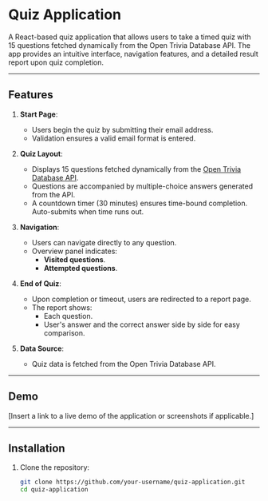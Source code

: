 # Quiz Application

A React-based quiz application that allows users to take a timed quiz with 15 questions fetched dynamically from the Open Trivia Database API. The app provides an intuitive interface, navigation features, and a detailed result report upon quiz completion.

---

## Features

1. **Start Page**:
   - Users begin the quiz by submitting their email address.
   - Validation ensures a valid email format is entered.

2. **Quiz Layout**:
   - Displays 15 questions fetched dynamically from the [Open Trivia Database API](https://opentdb.com/api.php?amount=15).
   - Questions are accompanied by multiple-choice answers generated from the API.
   - A countdown timer (30 minutes) ensures time-bound completion. Auto-submits when time runs out.

3. **Navigation**:
   - Users can navigate directly to any question.
   - Overview panel indicates:
     - **Visited questions**.
     - **Attempted questions**.

4. **End of Quiz**:
   - Upon completion or timeout, users are redirected to a report page.
   - The report shows:
     - Each question.
     - User's answer and the correct answer side by side for easy comparison.

5. **Data Source**:
   - Quiz data is fetched from the Open Trivia Database API.

---

## Demo

[Insert a link to a live demo of the application or screenshots if applicable.]

---

## Installation

1. Clone the repository:
   ```bash
   git clone https://github.com/your-username/quiz-application.git
   cd quiz-application
